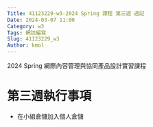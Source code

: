 ```yaml
---
Title: 41123229-w3-2024 Spring 課程 第三週 週記
Date: 2024-03-07 11:00
Category: w3
Tags: 網誌編寫
Slug: 41123229_w3
Author: kmol
---
```


2024 Spring 網際內容管理與協同產品設計實習課程

<!-- PELICAN_END_SUMMARY -->

# 第三週執行事項
- 在小組倉儲加入個人倉儲
